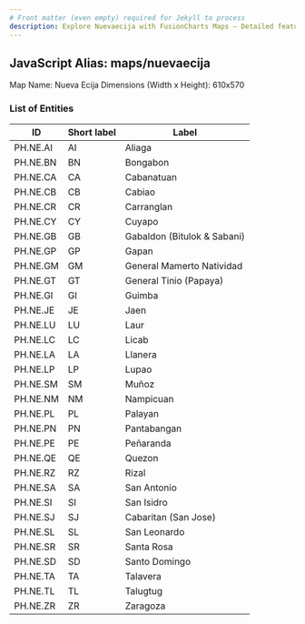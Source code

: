 ```yaml
---
# Front matter (even empty) required for Jekyll to process
description: Explore Nuevaecija with FusionCharts Maps – Detailed features for seamless integration. Try now & enhance your data visualization today! 
---
```


## JavaScript Alias: maps/nuevaecija

Map Name: Nueva Ecija
Dimensions (Width x Height): 610x570





### List of Entities

ID | Short label | Label
---|---|---|
PH.NE.AI | AI | Aliaga
PH.NE.BN | BN | Bongabon
PH.NE.CA | CA | Cabanatuan
PH.NE.CB | CB | Cabiao
PH.NE.CR | CR | Carranglan
PH.NE.CY | CY | Cuyapo
PH.NE.GB | GB | Gabaldon (Bitulok & Sabani)
PH.NE.GP | GP | Gapan
PH.NE.GM | GM | General Mamerto Natividad
PH.NE.GT | GT | General Tinio (Papaya)
PH.NE.GI | GI | Guimba
PH.NE.JE | JE | Jaen
PH.NE.LU | LU | Laur
PH.NE.LC | LC | Licab
PH.NE.LA | LA | Llanera
PH.NE.LP | LP | Lupao
PH.NE.SM | SM | Muñoz
PH.NE.NM | NM | Nampicuan
PH.NE.PL | PL | Palayan
PH.NE.PN | PN | Pantabangan
PH.NE.PE | PE | Peñaranda
PH.NE.QE | QE | Quezon
PH.NE.RZ | RZ | Rizal
PH.NE.SA | SA | San Antonio
PH.NE.SI | SI | San Isidro
PH.NE.SJ | SJ | Cabaritan (San Jose)
PH.NE.SL | SL | San Leonardo
PH.NE.SR | SR | Santa Rosa
PH.NE.SD | SD | Santo Domingo
PH.NE.TA | TA | Talavera
PH.NE.TL | TL | Talugtug
PH.NE.ZR | ZR | Zaragoza